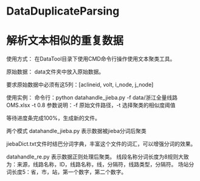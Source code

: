 # DataDuplicateParsing
# 解析文本相似的重复数据


使用方式：
在DataTool目录下使用CMD命令行操作使用文本聚类工具。

原始数据：
data文件夹中放入原始数据。

要求原始数据中必须有这5列：[aclineid, volt, i_node, j_node]


使用实例：
命令行：python datahandle_jieba.py -f data/浙江全量线路OMS.xlsx -t 0.8
参数说明：-f 原始文件路径，-t 选择聚类的相似度阈值

等待进度条完成100%，生成新的文件。



两个模式
datahandle_jieba.py
表示数据被jieba分词后聚类

jiebaDict.txt文件时结巴分词字典，丰富这个文件的词汇，可以增强分词的效果。

datahandle_re.py
表示数据正则处理后聚类。
线段名称分词长度为8规则大致为：来源，线路名称，ID，线路名称，线，分隔符，线路类型，分隔符。
场站分词长度5：省，市，站，第一个数字，第二个数字。
